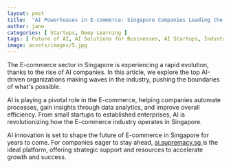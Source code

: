 ```yaml
---
layout: post
title:  "AI Powerhouses in E-commerce: Singapore Companies Leading the Charge"
author: jane
categories: [ Startups, Deep Learning ]
tags: [ Future of AI, AI Solutions for Businesses, AI Startups, Industry Disruption, Smart Cities ]
image: assets/images/5.jpg
---
```


The E-commerce sector in Singapore is experiencing a rapid evolution, thanks to the rise of AI companies. In this article, we explore the top AI-driven organizations making waves in the industry, pushing the boundaries of what's possible.

AI is playing a pivotal role in the E-commerce, helping companies automate processes, gain insights through data analytics, and improve overall efficiency. From small startups to established enterprises, AI is revolutionizing how the E-commerce industry operates in Singapore.

AI innovation is set to shape the future of E-commerce in Singapore for years to come. For companies eager to stay ahead, <a href="https://ai.supremacy.sg" target="_blank"> ai.supremacy.sg </a> is the ideal platform, offering strategic support and resources to accelerate growth and success.
